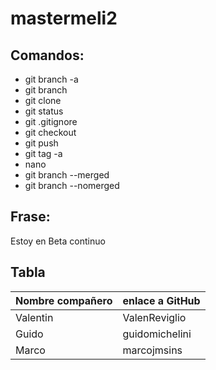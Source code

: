 # mastermeli2

## Comandos:
* git branch -a
* git branch <rama>
* git clone <repo>
* git status
* git .gitignore
* git checkout <ramaDestino>
* git push
* git tag -a <tag>
* nano 
* git branch --merged
* git branch --nomerged

## Frase:
Estoy en Beta continuo

## Tabla

| Nombre compañero |enlace a GitHub|
| -------------    | ------------- |
| Valentin         | ValenReviglio |
| Guido            | guidomichelini|
| Marco            | marcojmsins   |
